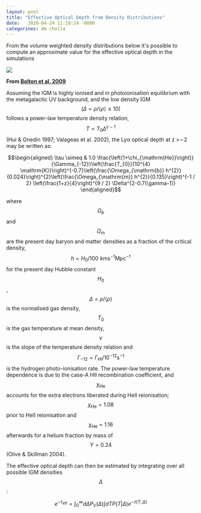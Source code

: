 ```yaml
---
layout: post
title: "Effective Optical Depth from Density Distributions"
date:   2020-04-24 11:10:24 -0800
categorines: dm cholla
---
```



From the volume weighted density distributions below  it's possible to compute an approximate value for the effective optical depth in the simulations 

<img src="{{ site.url }}assets/images/density_distribution_new.png"> 



**From [Bolton et al. 2009](https://arxiv.org/abs/0901.3966)**


Assuming the IGM is highly ionised and in photoionisation equilibrium with the metagalactic UV background, and the low density IGM $$(\Delta = \rho/ \langle \rho \rangle \leq 10)$$ follows a power-law temperature density relation, $$T = T_0  \Delta^{\gamma -1} $$ (Hui & Gnedin 1997; Valageas et al. 2002), the Lyα optical depth at z >∼2 may be written as: 

$$\begin{aligned}
\tau \simeq & 1.0 \frac{\left(1+\chi_{\mathrm{He}}\right)}{\Gamma_{-12}}\left(\frac{T_{0}}{10^{4} \mathrm{K}}\right)^{-0.7}\left(\frac{\Omega_{\mathrm{b}} h^{2}}{0.024}\right)^{2}\left(\frac{\Omega_{\mathrm{m}} h^{2}}{0.135}\right)^{-1 / 2}  \left(\frac{1+z}{4}\right)^{9 / 2} \Delta^{2-0.7(\gamma-1)}
\end{aligned}$$

where $$\Omega_b$$ and $$\Omega_m$$ are the present day baryon and matter densities as a fraction of the critical density, $$h =
H_0/100 \,\,\mathrm{km} \mathrm{s}^{−1} \mathrm{Mpc}^{−1} $$ for the present day Hubble constant $$H_0$$, $$\Delta = \rho/ \langle \rho \rangle $$ is the normalised gas density, $$T_0$$ is the gas temperature at mean density, $$\gamma$$ is the slope of the temperature density relation and $$\Gamma_{−12} = \Gamma_{HI}/10^{−12} \mathrm{s}^{−1}$$ is the hydrogen photo-ionisation rate. The power-law temperature dependence is due to the case-A HII recombination coefficient, and $$\chi_{\mathrm{He}}$$ accounts for the extra electrons liberated during HeII reionisation; $$\chi_{\mathrm{He}} = 1.08$$ prior to HeII reionisation and $$\chi_{\mathrm{He}} = 1.16$$ afterwards for a helium fraction by mass
of $$Y = 0.24$$ (Olive & Skillman 2004). 

The effective optical depth can then be estimated by integrating over all possible IGM densities $$\Delta$$:

$$e^{-\tau_{\mathrm{eff}}}=\int_{0}^{\infty} d \Delta P_{V}(\Delta) \int d T P(T | \Delta) e^{-\tau(T, \Delta)} $$

<!-- where $$P(T | \Delta)$$ is the probability distribution of temperatures for elements at density $$\Delta$$ and $$\tau_{eff} is the effective optical depth. Again, we emphasise that this ignores peculiar velocities of the gas, line blending (and indeed the wings of every line), and the clustering of the absorbers, but it provides a qualitative description of the evolving transmission. -->
